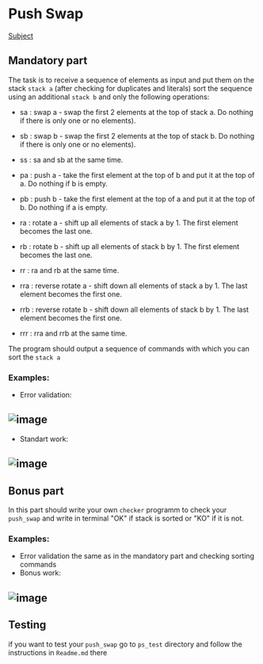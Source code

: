 # Push Swap

[Subject](https://github.com/MKKurbandibirov/Numbers_convert-aka-C_Rush_02-/files/7971794/en.subject.1.pdf)

## Mandatory part

  The task is to receive a sequence of elements as input and put them on the stack ```stack a``` (after checking for duplicates and literals) sort the sequence using an additional ```stack b``` and only the following operations:

* sa : swap a - swap the first 2 elements at the top of stack a. Do nothing if there is only one or no elements).
* sb : swap b - swap the first 2 elements at the top of stack b. Do nothing if there is only one or no elements).
* ss : sa and sb at the same time.

* pa : push a - take the first element at the top of b and put it at the top of a. Do nothing if b is empty.
* pb : push b - take the first element at the top of a and put it at the top of b. Do nothing if a is empty.

* ra : rotate a - shift up all elements of stack a by 1. The first element becomes the last one.
* rb : rotate b - shift up all elements of stack b by 1. The first element becomes the last one.
* rr : ra and rb at the same time.

* rra : reverse rotate a - shift down all elements of stack a by 1. The last element becomes the first one.
* rrb : reverse rotate b - shift down all elements of stack b by 1. The last element becomes the first one.
* rrr : rra and rrb at the same time.

The program should output a sequence of commands with which you can sort the ```stack a```

### Examples:

* Error validation:

![image](https://user-images.githubusercontent.com/74917681/151823654-a5a6321c-efaf-439a-8550-9bccf278584d.png)
---

* Standart work:

![image](https://user-images.githubusercontent.com/74917681/151823824-b22b8d1f-edb5-4a5f-9b98-de096c45b50d.png)
---

## Bonus part

In this part should write your own ```checker``` programm to check your ```push_swap``` and write in terminal "OK" if stack is sorted or "KO" if it is not.

### Examples:
* Error validation the same as in the mandatory part and checking sorting commands
* Bonus work:

![image](https://user-images.githubusercontent.com/74917681/151827211-1818e580-b57d-44a3-bb5f-656893ab201c.png)
---

## Testing

if you want to test your ```push_swap``` go to ```ps_test``` directory and follow the instructions in ```Readme.md``` there
